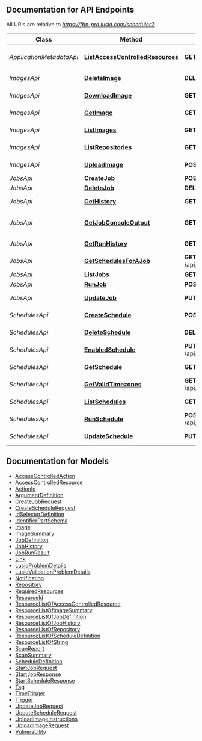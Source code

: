 <a id="documentation-for-api-endpoints"></a>
## Documentation for API Endpoints

All URIs are relative to *https://fbn-prd.lusid.com/scheduler2*

Class | Method | HTTP request | Description
------------ | ------------- | ------------- | -------------
*ApplicationMetadataApi* | [**ListAccessControlledResources**](docs/ApplicationMetadataApi.md#listaccesscontrolledresources) | **GET** /api/metadata/access/resources | ListAccessControlledResources: Get resources available for access control
*ImagesApi* | [**DeleteImage**](docs/ImagesApi.md#deleteimage) | **DELETE** /api/images/{name} | DeleteImage: Delete a Docker Image
*ImagesApi* | [**DownloadImage**](docs/ImagesApi.md#downloadimage) | **GET** /api/images/{name}/contents | DownloadImage: Download Docker Image
*ImagesApi* | [**GetImage**](docs/ImagesApi.md#getimage) | **GET** /api/images/{name} | GetImage: Get metadata of a Docker Image
*ImagesApi* | [**ListImages**](docs/ImagesApi.md#listimages) | **GET** /api/images/repository/{name} | ListImages: List all images under same image repository
*ImagesApi* | [**ListRepositories**](docs/ImagesApi.md#listrepositories) | **GET** /api/images/repository | ListRepositories: List all Docker image repositories
*ImagesApi* | [**UploadImage**](docs/ImagesApi.md#uploadimage) | **POST** /api/images | UploadImage: Upload a Docker Image used for Scheduler jobs
*JobsApi* | [**CreateJob**](docs/JobsApi.md#createjob) | **POST** /api/jobs | CreateJob: Create a new job
*JobsApi* | [**DeleteJob**](docs/JobsApi.md#deletejob) | **DELETE** /api/jobs/{scope}/{code} | DeleteJob: Delete a job
*JobsApi* | [**GetHistory**](docs/JobsApi.md#gethistory) | **GET** /api/jobs/history | GetHistory: Get the history of job runs
*JobsApi* | [**GetJobConsoleOutput**](docs/JobsApi.md#getjobconsoleoutput) | **GET** /api/jobs/history/{runId}/console | GetJobConsoleOutput: Gets the console output of a specific job run
*JobsApi* | [**GetRunHistory**](docs/JobsApi.md#getrunhistory) | **GET** /api/jobs/history/{runId} | GetRunHistory: Get the history for a single job run
*JobsApi* | [**GetSchedulesForAJob**](docs/JobsApi.md#getschedulesforajob) | **GET** /api/jobs/{scope}/{code}/schedules | GetSchedulesForAJob: Get all the schedules for a single job
*JobsApi* | [**ListJobs**](docs/JobsApi.md#listjobs) | **GET** /api/jobs | ListJobs: List the available jobs
*JobsApi* | [**RunJob**](docs/JobsApi.md#runjob) | **POST** /api/jobs/{scope}/{code}/$run | RunJob: Run a job immediately
*JobsApi* | [**UpdateJob**](docs/JobsApi.md#updatejob) | **PUT** /api/jobs/{scope}/{code} | UpdateJob: Update a JobDefinition
*SchedulesApi* | [**CreateSchedule**](docs/SchedulesApi.md#createschedule) | **POST** /api/schedules | CreateSchedule: Create a Schedule for a job
*SchedulesApi* | [**DeleteSchedule**](docs/SchedulesApi.md#deleteschedule) | **DELETE** /api/schedules/{scope}/{code} | DeleteSchedule: Delete a schedule
*SchedulesApi* | [**EnabledSchedule**](docs/SchedulesApi.md#enabledschedule) | **PUT** /api/schedules/{scope}/{code}/enabled | EnabledSchedule: Enable/disable a schedule
*SchedulesApi* | [**GetSchedule**](docs/SchedulesApi.md#getschedule) | **GET** /api/schedules/{scope}/{code} | GetSchedule: Get a single Schedule
*SchedulesApi* | [**GetValidTimezones**](docs/SchedulesApi.md#getvalidtimezones) | **GET** /api/schedules/{scope}/{code}/enabled | GetValidTimezones: Get a list of valid timezones
*SchedulesApi* | [**ListSchedules**](docs/SchedulesApi.md#listschedules) | **GET** /api/schedules | ListSchedules: List the available Schedules
*SchedulesApi* | [**RunSchedule**](docs/SchedulesApi.md#runschedule) | **POST** /api/schedules/{scope}/{code}/$run | RunSchedule: Run a schedule immediately
*SchedulesApi* | [**UpdateSchedule**](docs/SchedulesApi.md#updateschedule) | **PUT** /api/schedules/{scope}/{code} | UpdateSchedule: Update a schedule.


<a id="documentation-for-models"></a>
## Documentation for Models

 - [AccessControlledAction](docs/AccessControlledAction.md)
 - [AccessControlledResource](docs/AccessControlledResource.md)
 - [ActionId](docs/ActionId.md)
 - [ArgumentDefinition](docs/ArgumentDefinition.md)
 - [CreateJobRequest](docs/CreateJobRequest.md)
 - [CreateScheduleRequest](docs/CreateScheduleRequest.md)
 - [IdSelectorDefinition](docs/IdSelectorDefinition.md)
 - [IdentifierPartSchema](docs/IdentifierPartSchema.md)
 - [Image](docs/Image.md)
 - [ImageSummary](docs/ImageSummary.md)
 - [JobDefinition](docs/JobDefinition.md)
 - [JobHistory](docs/JobHistory.md)
 - [JobRunResult](docs/JobRunResult.md)
 - [Link](docs/Link.md)
 - [LusidProblemDetails](docs/LusidProblemDetails.md)
 - [LusidValidationProblemDetails](docs/LusidValidationProblemDetails.md)
 - [Notification](docs/Notification.md)
 - [Repository](docs/Repository.md)
 - [RequiredResources](docs/RequiredResources.md)
 - [ResourceId](docs/ResourceId.md)
 - [ResourceListOfAccessControlledResource](docs/ResourceListOfAccessControlledResource.md)
 - [ResourceListOfImageSummary](docs/ResourceListOfImageSummary.md)
 - [ResourceListOfJobDefinition](docs/ResourceListOfJobDefinition.md)
 - [ResourceListOfJobHistory](docs/ResourceListOfJobHistory.md)
 - [ResourceListOfRepository](docs/ResourceListOfRepository.md)
 - [ResourceListOfScheduleDefinition](docs/ResourceListOfScheduleDefinition.md)
 - [ResourceListOfString](docs/ResourceListOfString.md)
 - [ScanReport](docs/ScanReport.md)
 - [ScanSummary](docs/ScanSummary.md)
 - [ScheduleDefinition](docs/ScheduleDefinition.md)
 - [StartJobRequest](docs/StartJobRequest.md)
 - [StartJobResponse](docs/StartJobResponse.md)
 - [StartScheduleResponse](docs/StartScheduleResponse.md)
 - [Tag](docs/Tag.md)
 - [TimeTrigger](docs/TimeTrigger.md)
 - [Trigger](docs/Trigger.md)
 - [UpdateJobRequest](docs/UpdateJobRequest.md)
 - [UpdateScheduleRequest](docs/UpdateScheduleRequest.md)
 - [UploadImageInstructions](docs/UploadImageInstructions.md)
 - [UploadImageRequest](docs/UploadImageRequest.md)
 - [Vulnerability](docs/Vulnerability.md)

